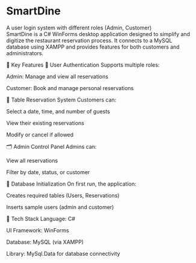 # SmartDine
A user login system with different roles (Admin, Customer)  
SmartDine is a C# WinForms desktop application designed to simplify and digitize the restaurant reservation process. It connects to a MySQL database using XAMPP and provides features for both customers and administrators.

🔧 Key Features
🔐 User Authentication
Supports multiple roles:

Admin: Manage and view all reservations

Customer: Book and manage personal reservations

📅 Table Reservation System
Customers can:

Select a date, time, and number of guests

View their existing reservations

Modify or cancel if allowed

🗂️ Admin Control Panel
Admins can:

View all reservations

Filter by date, status, or customer

💾 Database Initialization
On first run, the application:

Creates required tables (Users, Reservations)

Inserts sample users (admin and customer)

🧰 Tech Stack
Language: C#

UI Framework: WinForms

Database: MySQL (via XAMPP)

Library: MySql.Data for database connectivity
